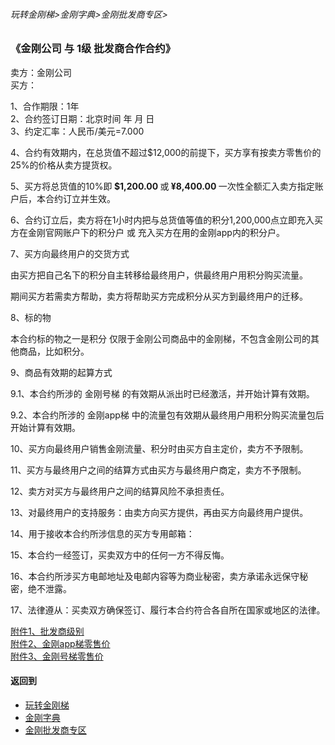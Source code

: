###### 玩转金刚梯>金刚字典>金刚批发商专区>
### 《金刚公司 与 1级 批发商合作合约》
卖方：金刚公司<br>
买方：           

1、合作期限：1年<br>
2、合约签订日期：北京时间 年 月 日<br>
3、约定汇率：人民币/美元=7.000<br>

4、合约有效期内，在总货值不超过$12,000的前提下，买方享有按卖方零售价的25%的价格从卖方提货权。

5、买方将总货值的10%即<strong> $1,200.00 </strong>或<strong> ¥8,400.00 </strong>一次性全额汇入卖方指定账户后，本合约订立并生效。

6、合约订立后，卖方将在1小时内把与总货值等值的积分1,200,000点立即充入买方在金刚官网账户下的积分户 或 充入买方在用的金刚app内的积分户。

7、买方向最终用户的交货方式

由买方把自己名下的积分自主转移给最终用户，供最终用户用积分购买流量。

期间买方若需卖方帮助，卖方将帮助买方完成积分从买方到最终用户的迁移。

8、标的物

本合约标的物之一是积分
仅限于金刚公司商品中的金刚梯，不包含金刚公司的其他商品，比如积分。

9、商品有效期的起算方式

9.1、本合约所涉的 金刚号梯 的有效期从派出时已经激活，并开始计算有效期。

9.2、本合约所涉的 金刚app梯 中的流量包有效期从最终用户用积分购买流量包后开始计算有效期。

10、买方向最终用户销售金刚流量、积分时由买方自主定价，卖方不予限制。

11、买方与最终用户之间的结算方式由买方与最终用户商定，卖方不予限制。

12、卖方对买方与最终用户之间的结算风险不承担责任。

13、对最终用户的支持服务：由卖方向买方提供，再由买方向最终用户提供。

14、用于接收本合约所涉信息的买方专用邮箱：

15、本合约一经签订，买卖双方中的任何一方不得反悔。

16、本合约所涉买方电邮地址及电邮内容等为商业秘密，卖方承诺永远保守秘密，绝不泄露。

17、法律遵从：买卖双方确保签订、履行本合约符合各自所在国家或地区的法律。

[附件1、批发商级别](https://github.com/a2zitpro/web/blob/master/LadderFree/kkDictionary/KKWholesalersZone/KKWholesalerClassification.md) <br>
[附件2、金刚app梯零售价](https://github.com/a2zitpro/web/blob/master/LadderFree/kkDictionary/KKDatatrafficPriceOfLadderAPP.md) <br>
[附件3、金刚号梯零售价](https://github.com/a2zitpro/web/blob/master/LadderFree/kkDictionary/KKDatatrafficPriceOfLadderKKID.md) <br>



#### 返回到
- [玩转金刚梯](https://github.com/a2zitpro/web/blob/master/LadderFree/A.md)
- [金刚字典](https://github.com/a2zitpro/web/blob/master/LadderFree/kkDictionary/KKDictionary.md)
- [金刚批发商专区](https://github.com/a2zitpro/web/blob/master/LadderFree/kkDictionary/KKWholesalersZone.md)
